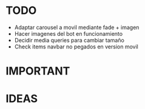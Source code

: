 # TODO

- Adaptar carousel a movil mediante fade + imagen
- Hacer imagenes del bot en funcionamiento
- Decidir media queries para cambiar tamaño
- Check items navbar no pegados en version movil

# IMPORTANT

# IDEAS